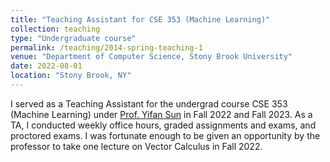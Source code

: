 ```yaml
---
title: "Teaching Assistant for CSE 353 (Machine Learning)"
collection: teaching
type: "Undergraduate course"
permalink: /teaching/2014-spring-teaching-1
venue: "Department of Computer Science, Stony Brook University"
date: 2022-08-01
location: "Stony Brook, NY"
---
```


I served as a Teaching Assistant for the undergrad course CSE 353 (Machine Learning) under [Prof. Yifan Sun](https://sites.google.com/site/yifansunwebsite) in Fall 2022 and Fall 2023. As a TA, I conducted weekly office hours, graded assignments and exams, and proctored exams. I was fortunate enough to be given an opportunity by the professor to take one lecture on Vector Calculus in Fall 2022.
